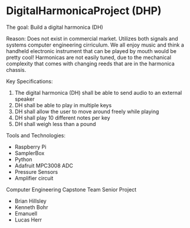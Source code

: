 # DigitalHarmonicaProject (DHP)

The goal: Build a digital harmonica (DH)

Reason: 
Does not exist in commercial market. 
Utilizes both signals and systems computer engineering cirriculum. 
We all enjoy music and think a handheld electronic instrument that can be played by mouth would be pretty cool!
Harmonicas are not easily tuned, due to the mechanical complexity that comes with changing reeds that are in the harmonica chassis.

Key Specifications:
1. The digital harmonica (DH) shall be able to send audio to an external speaker
2. DH shall be able to play in multiple keys
3. DH shall allow the user to move around freely while playing
4. DH shall play 10 different notes per key
5. DH shall weigh less than a pound

Tools and Technologies:
- Raspberry Pi
- SamplerBox
- Python
- Adafruit MPC3008 ADC
- Pressure Sensors
- Amplifier circuit


Computer Engineering Capstone Team Senior Project
- Brian Hillsley
- Kenneth Bohr
- Emanuell
- Lucas Herr
